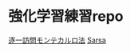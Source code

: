 # 強化学習練習repo

<a href='https://github.com/ochimo34/Rl-Exercises/tree/main/Simple_EveryVisitMontecarlo'>逐一訪問モンテカルロ法</a>
<a href='https://github.com/ochimo34/Rl-Exercises/tree/main/MazeSimple_Sarsa'>Sarsa</a>